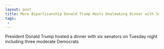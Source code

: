 ```yaml
---
layout: post
title: More Bipartisanship Donald Trump Hosts Dealmaking Dinner with Senate Democrats
tags:
 -
---
```

President Donald Trump hosted a dinner with six senators on Tuesday night including three moderate Democrats
